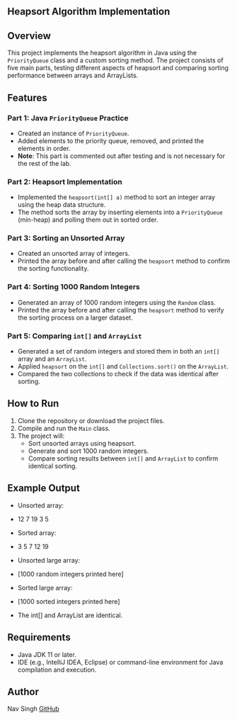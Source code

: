 ## Heapsort Algorithm Implementation

## Overview

This project implements the heapsort algorithm in Java using the `PriorityQueue` class and a custom sorting method. The project consists of five main parts, testing different aspects of heapsort and comparing sorting performance between arrays and ArrayLists.

## Features

### Part 1: Java `PriorityQueue` Practice
- Created an instance of `PriorityQueue`.
- Added elements to the priority queue, removed, and printed the elements in order.
- **Note**: This part is commented out after testing and is not necessary for the rest of the lab.

### Part 2: Heapsort Implementation
- Implemented the `heapsort(int[] a)` method to sort an integer array using the heap data structure.
- The method sorts the array by inserting elements into a `PriorityQueue` (min-heap) and polling them out in sorted order.

### Part 3: Sorting an Unsorted Array
- Created an unsorted array of integers.
- Printed the array before and after calling the `heapsort` method to confirm the sorting functionality.

### Part 4: Sorting 1000 Random Integers
- Generated an array of 1000 random integers using the `Random` class.
- Printed the array before and after calling the `heapsort` method to verify the sorting process on a larger dataset.

### Part 5: Comparing `int[]` and `ArrayList`
- Generated a set of random integers and stored them in both an `int[]` array and an `ArrayList`.
- Applied `heapsort` on the `int[]` and `Collections.sort()` on the `ArrayList`.
- Compared the two collections to check if the data was identical after sorting.

## How to Run

1. Clone the repository or download the project files.
2. Compile and run the `Main` class.
3. The project will:
    - Sort unsorted arrays using heapsort.
    - Generate and sort 1000 random integers.
    - Compare sorting results between `int[]` and `ArrayList` to confirm identical sorting.

## Example Output
- Unsorted array:
- 12 7 19 3 5
- Sorted array:
- 3 5 7 12 19

- Unsorted large array:
- [1000 random integers printed here]

- Sorted large array:
- [1000 sorted integers printed here]

- The int[] and ArrayList are identical.

## Requirements
- Java JDK 11 or later.
- IDE (e.g., IntelliJ IDEA, Eclipse) or command-line environment for Java compilation and execution.

## Author
Nav Singh
[GitHub](https://github.com/nav7FSC)